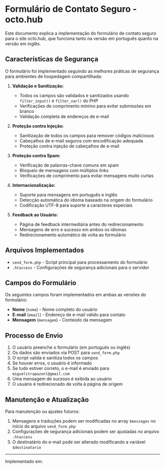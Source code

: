 # Formulário de Contato Seguro - octo.hub

Este documento explica a implementação do formulário de contato seguro para o site octo.hub, que funciona tanto na versão em português quanto na versão em inglês.

## Características de Segurança

O formulário foi implementado seguindo as melhores práticas de segurança para ambientes de hospedagem compartilhada:

1. **Validação e Sanitização:**
   - Todos os campos são validados e sanitizados usando `filter_input()` e `filter_var()` do PHP
   - Verificações de comprimento mínimo para evitar submissões em branco
   - Validação completa de endereços de e-mail

2. **Proteção contra Injeção:**
   - Sanitização de todos os campos para remover códigos maliciosos
   - Cabeçalhos de e-mail seguros com encodificação adequada
   - Proteção contra injeção de cabeçalhos de e-mail

3. **Proteção contra Spam:**
   - Verificação de palavras-chave comuns em spam
   - Bloqueio de mensagens com múltiplos links
   - Verificações de comprimento para evitar mensagens muito curtas

4. **Internacionalização:**
   - Suporte para mensagens em português e inglês
   - Detecção automática do idioma baseado na origem do formulário
   - Codificação UTF-8 para suporte a caracteres especiais

5. **Feedback ao Usuário:**
   - Página de feedback intermediária antes do redirecionamento
   - Mensagens de erro e sucesso em ambos os idiomas
   - Redirecionamento automático de volta ao formulário

## Arquivos Implementados

- `send_form.php` - Script principal para processamento do formulário
- `.htaccess` - Configurações de segurança adicionais para o servidor

## Campos do Formulário

Os seguintes campos foram implementados em ambas as versões do formulário:

- **Nome** (`nome`) - Nome completo do usuário
- **E-mail** (`email`) - Endereço de e-mail válido para contato
- **Mensagem** (`mensagem`) - Conteúdo da mensagem

## Processo de Envio

1. O usuário preenche o formulário (em português ou inglês)
2. Os dados são enviados via POST para `send_form.php`
3. O script valida e sanitiza todos os campos
4. Se houver erros, o usuário é informado
5. Se tudo estiver correto, o e-mail é enviado para `miguelstrapazonl@gmail.com`
6. Uma mensagem de sucesso é exibida ao usuário
7. O usuário é redirecionado de volta à página de origem

## Manutenção e Atualização

Para manutenção ou ajustes futuros:

1. Mensagens e traduções podem ser modificadas no array `$messages` no início do arquivo `send_form.php`
2. Configurações de segurança adicionais podem ser ajustadas no arquivo `.htaccess`
3. O destinatário do e-mail pode ser alterado modificando a variável `$destinatario`

---

Implementado em: <?php echo date('d/m/Y'); ?> 